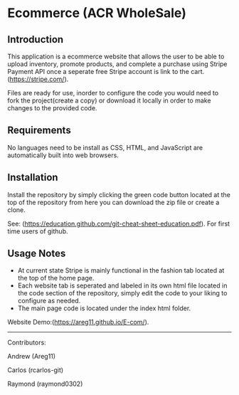 Ecommerce (ACR WholeSale) 
==========================

Introduction
--------------
This application is a ecommerce website that allows the user to be able to upload inventory, promote products, and complete a purchase using Stripe Payment API once a seperate free Stripe account is link to the cart.
(https://stripe.com/).

Files are ready for use, inorder to configure the code you would need to fork the project(create a copy) or download it locally in order to make changes to the provided code.

Requirements
-------------
No languages need to be install as CSS, HTML, and JavaScript are automatically built into web browsers.

Installation
--------------
Install the repository by simply clicking the green code button located at the top of the repository from here you can download the zip file or create a clone. 

See: (https://education.github.com/git-cheat-sheet-education.pdf). For first time users of github.

Usage Notes
---------------
* At current state Stripe is mainly functional in the fashion tab located at the top of the home page.
* Each website tab is seperated and labeled in its own html file located in the code section of the repository, simply edit the code to your liking to configure as needed.
* The main page code is located under the index html folder.

Website Demo:(https://areg11.github.io/E-com/).

--------------------------------
Contributors:

Andrew (Areg11)

Carlos (rcarlos-git)

Raymond (raymond0302)




